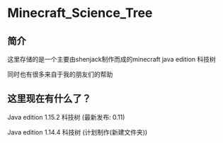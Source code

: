 # Minecraft_Science_Tree

## 简介

 这里存储的是一个主要由shenjack制作而成的minecraft java edition 科技树

 同时也有很多来自于我的朋友们的帮助
 
## 这里现在有什么了？

 Java edition 1.15.2 科技树 (最新发布: 0.11)

 Java edition 1.14.4 科技树 (计划制作(新建文件夹))
